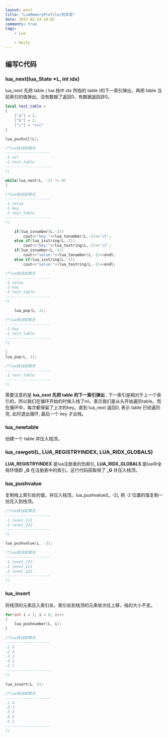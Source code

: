 ```yaml
---
layout: post
title: "LuaMemoryProfiler的实现"
date: 2017-02-24 14:02
comments: true
tags: 
	- Lua
	
	- Unity  
---
```

## 编写C代码  
### lua_next(lua_State *L, int idx)  
lua_next 先把 table ( lua 栈中 idx 所指的 table )的下一索引弹出，再把 table 当前索引的值弹出。没有数据了返回0，有数据返回非0。  
```lua 
local test_table = 
{
    ["a"] = 1,
    ["b"] = 2,
    ["c"] = "ccc"
} 
```  
```c  
lua_pushnil(L);

/*lua栈当前情况
--------------------
-1 nil
-2 test_table
--------------------
*/

while(lua_next(L, -2) != 0)
{

/*lua栈当前情况
--------------------
-1 value
-2 key
-3 test_table
--------------------
*/

    if(lua_isnumber(L,-2))
        cout<<"key:"<<lua_tonumber(L,-2)<<'\t';
    else if(lua_isstring(L,-2))
        cout<<"key:"<<lua_tostring(L,-2)<<'\t';
    if(lua_isnumber(L,-1))
        cout<<"value:"<<lua_tonumber(L,-1)<<endl;
    else if(lua_isstring(L,-1))
        cout<<"value:"<<lua_tostring(L,-1)<<endl;

/*lua栈当前情况
--------------------
-1 value
-2 key
-3 test_table
--------------------
*/

    lua_pop(L, 1);

/*lua栈当前情况
--------------------
-1 key
-2 test_table
--------------------
*/

}
lua_pop(L, 1);

/*lua栈当前情况
--------------------
-1 test_table
--------------------
*/
```  
<!-- more -->
需要注意的是 **lua_next 先把 table 的下一索引弹出** , 下一索引是相对于上一个索引的。所以我们在循环开始的时候入栈了nil，表示我们是从头开始遍历table。而在循环中，每次都保留了上次的key。直到 lua_next 返回0, 表示 table 已经遍历完, 此时退出循环, 最后一个 key 才出栈。  
### lua_newtable  
创建一个 table 并压入栈顶。  
### lua_rawgeti(L, LUA_REGISTRYINDEX, LUA_RIDX_GLOBALS)  
**LUA_REGISTRYINDEX** 是lua注册表的伪索引, **LUA_RIDX_GLOBALS** 是lua中全局环境即 **_G** 在注册表中的索引。这行代码获取得了 **_G** 并压入栈顶。  
### lua_pushvalue  
复制栈上索引处的值，并压入栈顶。lua_pushvalue(L, -2), 把 -2 位置的值复制一份压入到栈顶。
```c  
/*lua栈当前情况
--------------------
-1 level_111
-2 level_222
--------------------
*/

lua_pushvalue(L, -2);

/*lua栈当前情况
--------------------
-1 level_222
-2 level_111
-3 level_222
--------------------
*/
```  
### lua_insert  
将栈顶的元素压入索引处，索引处到栈顶的元素依次往上移，栈的大小不变。  
```c  
for(int i = 1; i < 6; i++)
{
    lua_pushnumber(L, i);
}

/*lua栈当前情况
--------------------
-1 5
-2 4
-3 3
-4 2
-5 1
--------------------
*/

lua_insert(L, 2);

/*lua栈当前情况
--------------------
-1 4
-2 3
-3 2
-4 5
-5 1
--------------------
*/
```  